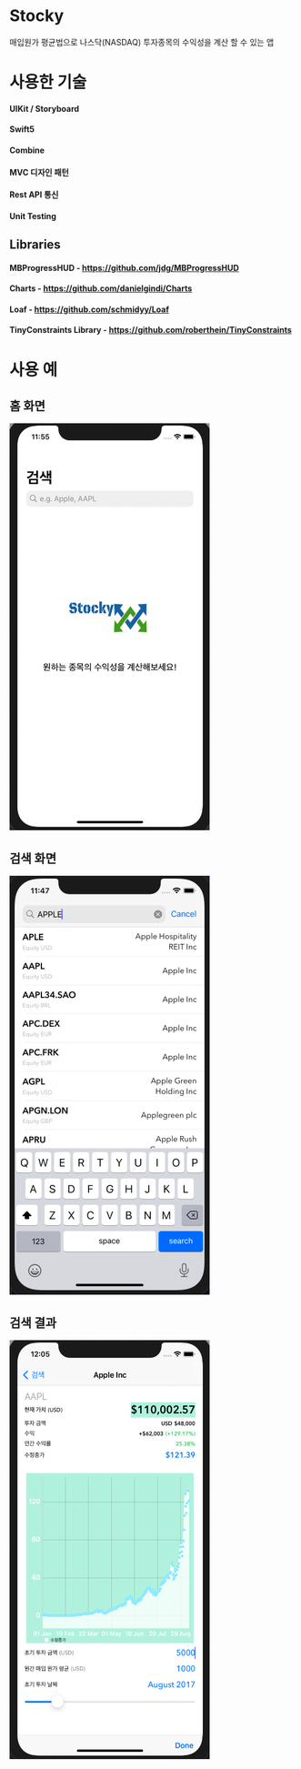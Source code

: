 # Stocky
매입원가 평균법으로 나스닥(NASDAQ) 투자종목의 수익성을 계산 할 수 있는 앱


# 사용한 기술
#### UIKit / Storyboard

#### Swift5

#### Combine

#### MVC 디자인 패턴

#### Rest API 통신

#### Unit Testing

## Libraries
#### MBProgressHUD - https://github.com/jdg/MBProgressHUD
#### Charts  -  https://github.com/danielgindi/Charts
#### Loaf - https://github.com/schmidyy/Loaf
#### TinyConstraints Library - https://github.com/roberthein/TinyConstraints


# 사용 예
## 홈 화면
![alt text](https://github.com/junbangg/Stocky/blob/main/img/1.png?raw=true)


## 검색 화면
![alt text](https://github.com/junbangg/Stocky/blob/main/img/2.png?raw=true)

## 검색 결과
![alt text](https://github.com/junbangg/Stocky/blob/main/img/3.png?raw=true)


